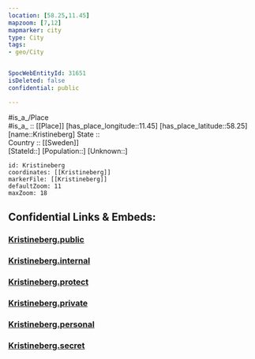 ```yaml
---
location: [58.25,11.45] 
mapzoom: [7,12] 
mapmarker: city 
type: City
tags:
- geo/City


SpocWebEntityId: 31651
isDeleted: false
confidential: public

---
```

#is_a_/Place  
#is_a_ :: [[Place]] 
[has_place_longitude::11.45] 
[has_place_latitude::58.25] 
[name::Kristineberg] 
State ::  
Country :: [[Sweden]]  
[StateId::] 
[Population::] 
[Unknown::] 


```leaflet
id: Kristineberg
coordinates: [[Kristineberg]] 
markerFile: [[Kristineberg]] 
defaultZoom: 11 
maxZoom: 18
```


## Confidential Links & Embeds: 

### [Kristineberg.public](/_public/\Earth\Continent\Europe\Europe~North\Sweden\CityKristineberg.public.md) 

### [Kristineberg.internal](/_internal/\Earth\Continent\Europe\Europe~North\Sweden\CityKristineberg.internal.md) 

### [Kristineberg.protect](/_protect/\Earth\Continent\Europe\Europe~North\Sweden\CityKristineberg.protect.md) 

### [Kristineberg.private](/_private/\Earth\Continent\Europe\Europe~North\Sweden\CityKristineberg.private.md) 

### [Kristineberg.personal](/_personal/\Earth\Continent\Europe\Europe~North\Sweden\CityKristineberg.personal.md) 

### [Kristineberg.secret](/_secret/\Earth\Continent\Europe\Europe~North\Sweden\CityKristineberg.secret.md)

